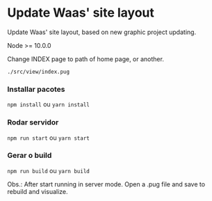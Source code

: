 # Update Waas' site layout 
Update Waas' site layout, based on new graphic project updating.

Node >= 10.0.0

Change INDEX page to path of home page, or another.
```shell
./src/view/index.pug
```

### Installar pacotes
`npm install` ou 
`yarn install`

### Rodar servidor
`npm run start` ou
`yarn start`

### Gerar o build
`npm run build` ou
`yarn build`

Obs.: After start running in server mode. Open a .pug file and save to rebuild and visualize.
